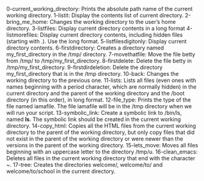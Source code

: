 0-current_working_directory: Prints the absolute path name of the current working directory.
1-listit: Display the contents list of current directory.
2-bring_me_home: Changes the working directory to the user’s home directory.
3-listfiles: Display current directory contents in a long format
4-listmorefiles: Display current directory contents, including hidden files (starting with .). Use the long format.
5-listfilesdigitonly: Display current directory contents.
6-firstdirectory: Creates a directory named my_first_directory in the /tmp/ directory.
7-movethatfile: Move the file betty from /tmp/ to /tmp/my_first_directory.
8-firstdelete: Delete the file betty in /tmp/my_first_directory.
9-firstdirdeletion: Delete the directory my_first_directory that is in the /tmp directory.
10-back: Changes the working directory to the previous one.
11-lists: Lists all files (even ones with names beginning with a period character, which are normally hidden) in the current directory and the parent of the working directory and the /boot directory (in this order), in long format.
12-file_type: Prints the type of the file named iamafile. The file iamafile will be in the /tmp directory when we will run your script.
13-symbolic_link: Create a symbolic link to /bin/ls, named __ls__. The symbolic link should be created in the current working directory.
14-copy_html: Copies all the HTML files from the current working directory to the parent of the working directory, but only copy files that did not exist in the parent of the working directory or were newer than the versions in the parent of the working directory.
15-lets_move: Moves all files beginning with an uppercase letter to the directory /tmp/u.
16-clean_emacs: Deletes all files in the current working directory that end with the character ~.
17-tree: Creates the directories welcome/, welcome/to/ and welcome/to/school in the current directory.
